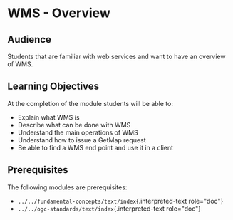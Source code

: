 # WMS - Overview

## Audience

Students that are familiar with web services and want to have an
overview of WMS.

## Learning Objectives

At the completion of the module students will be able to:

-   Explain what WMS is
-   Describe what can be done with WMS
-   Understand the main operations of WMS
-   Understand how to issue a GetMap request
-   Be able to find a WMS end point and use it in a client

## Prerequisites

The following modules are prerequisites:

-   `../../fundamental-concepts/text/index`{.interpreted-text
    role="doc"}
-   `../../ogc-standards/text/index`{.interpreted-text role="doc"}

